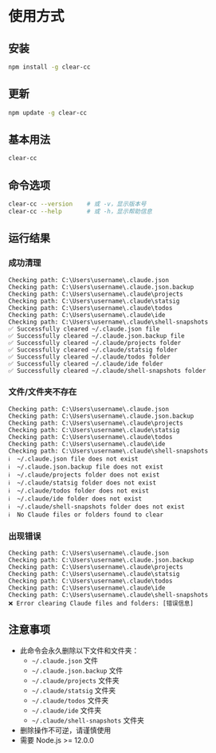 # 使用方式

## 安装

```bash
npm install -g clear-cc
```

## 更新

```bash
npm update -g clear-cc
```

## 基本用法

```bash
clear-cc
```

## 命令选项

```bash
clear-cc --version    # 或 -v，显示版本号
clear-cc --help       # 或 -h，显示帮助信息
```

## 运行结果

### 成功清理
```
Checking path: C:\Users\username\.claude.json
Checking path: C:\Users\username\.claude.json.backup
Checking path: C:\Users\username\.claude\projects
Checking path: C:\Users\username\.claude\statsig
Checking path: C:\Users\username\.claude\todos
Checking path: C:\Users\username\.claude\ide
Checking path: C:\Users\username\.claude\shell-snapshots
✅ Successfully cleared ~/.claude.json file
✅ Successfully cleared ~/.claude.json.backup file
✅ Successfully cleared ~/.claude/projects folder
✅ Successfully cleared ~/.claude/statsig folder
✅ Successfully cleared ~/.claude/todos folder
✅ Successfully cleared ~/.claude/ide folder
✅ Successfully cleared ~/.claude/shell-snapshots folder
```

### 文件/文件夹不存在
```
Checking path: C:\Users\username\.claude.json
Checking path: C:\Users\username\.claude.json.backup
Checking path: C:\Users\username\.claude\projects
Checking path: C:\Users\username\.claude\statsig
Checking path: C:\Users\username\.claude\todos
Checking path: C:\Users\username\.claude\ide
Checking path: C:\Users\username\.claude\shell-snapshots
ℹ️  ~/.claude.json file does not exist
ℹ️  ~/.claude.json.backup file does not exist
ℹ️  ~/.claude/projects folder does not exist
ℹ️  ~/.claude/statsig folder does not exist
ℹ️  ~/.claude/todos folder does not exist
ℹ️  ~/.claude/ide folder does not exist
ℹ️  ~/.claude/shell-snapshots folder does not exist
ℹ️  No Claude files or folders found to clear
```

### 出现错误
```
Checking path: C:\Users\username\.claude.json
Checking path: C:\Users\username\.claude.json.backup
Checking path: C:\Users\username\.claude\projects
Checking path: C:\Users\username\.claude\statsig
Checking path: C:\Users\username\.claude\todos
Checking path: C:\Users\username\.claude\ide
Checking path: C:\Users\username\.claude\shell-snapshots
❌ Error clearing Claude files and folders: [错误信息]
```

## 注意事项

- 此命令会永久删除以下文件和文件夹：
  - `~/.claude.json` 文件
  - `~/.claude.json.backup` 文件
  - `~/.claude/projects` 文件夹
  - `~/.claude/statsig` 文件夹
  - `~/.claude/todos` 文件夹
  - `~/.claude/ide` 文件夹
  - `~/.claude/shell-snapshots` 文件夹
- 删除操作不可逆，请谨慎使用
- 需要 Node.js >= 12.0.0